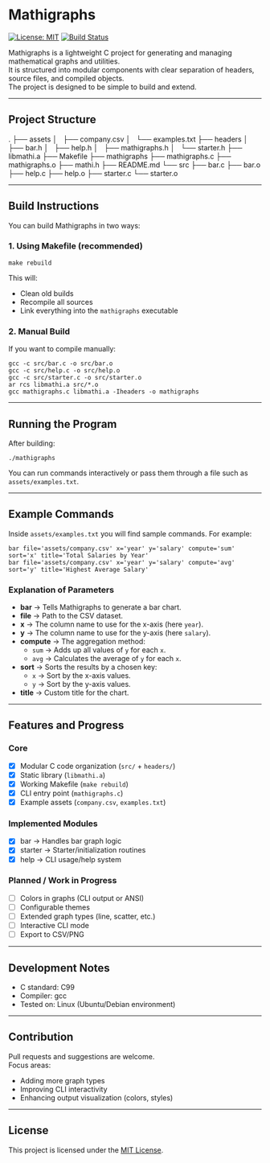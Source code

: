 # Mathigraphs

[![License: MIT](https://img.shields.io/badge/License-MIT-yellow.svg)](LICENSE)
[![Build Status](https://img.shields.io/github/actions/workflow/status/macharia-nyamu/mathigraphs/build.yml)](https://github.com/macharia-nyamu/mathigraphs/actions)

Mathigraphs is a lightweight C project for generating and managing mathematical graphs and utilities.  
It is structured into modular components with clear separation of headers, source files, and compiled objects.  
The project is designed to be simple to build and extend.

---

## Project Structure

.
├── assets
│   ├── company.csv
│   └── examples.txt
├── headers
│   ├── bar.h
│   ├── help.h
│   ├── mathigraphs.h
│   └── starter.h
├── libmathi.a
├── Makefile
├── mathigraphs
├── mathigraphs.c
├── mathigraphs.o
├── mathi.h
├── README.md
└── src
    ├── bar.c
    ├── bar.o
    ├── help.c
    ├── help.o
    ├── starter.c
    └── starter.o

---

## Build Instructions

You can build Mathigraphs in two ways:

### 1. Using Makefile (recommended)

    make rebuild

This will:

* Clean old builds  
* Recompile all sources  
* Link everything into the `mathigraphs` executable  

### 2. Manual Build

If you want to compile manually:

    gcc -c src/bar.c -o src/bar.o
    gcc -c src/help.c -o src/help.o
    gcc -c src/starter.c -o src/starter.o
    ar rcs libmathi.a src/*.o
    gcc mathigraphs.c libmathi.a -Iheaders -o mathigraphs

---

## Running the Program

After building:

    ./mathigraphs

You can run commands interactively or pass them through a file such as `assets/examples.txt`.

---

## Example Commands

Inside `assets/examples.txt` you will find sample commands. For example:

    bar file='assets/company.csv' x='year' y='salary' compute='sum' sort='x' title='Total Salaries by Year'
    bar file='assets/company.csv' x='year' y='salary' compute='avg' sort='y' title='Highest Average Salary'

### Explanation of Parameters

- **bar** → Tells Mathigraphs to generate a bar chart.  
- **file** → Path to the CSV dataset.  
- **x** → The column name to use for the x-axis (here `year`).  
- **y** → The column name to use for the y-axis (here `salary`).  
- **compute** → The aggregation method:  
  - `sum` → Adds up all values of `y` for each `x`.  
  - `avg` → Calculates the average of `y` for each `x`.  
- **sort** → Sorts the results by a chosen key:  
  - `x` → Sort by the x-axis values.  
  - `y` → Sort by the y-axis values.  
- **title** → Custom title for the chart.  

---

## Features and Progress

### Core

* [x] Modular C code organization (`src/` + `headers/`)  
* [x] Static library (`libmathi.a`)  
* [x] Working Makefile (`make rebuild`)  
* [x] CLI entry point (`mathigraphs.c`)  
* [x] Example assets (`company.csv`, `examples.txt`)  

### Implemented Modules

* [x] bar → Handles bar graph logic  
* [x] starter → Starter/initialization routines  
* [x] help → CLI usage/help system  

### Planned / Work in Progress

* [ ] Colors in graphs (CLI output or ANSI)  
* [ ] Configurable themes  
* [ ] Extended graph types (line, scatter, etc.)  
* [ ] Interactive CLI mode  
* [ ] Export to CSV/PNG  

---

## Development Notes

* C standard: C99  
* Compiler: gcc  
* Tested on: Linux (Ubuntu/Debian environment)  

---

## Contribution

Pull requests and suggestions are welcome.  
Focus areas:

* Adding more graph types  
* Improving CLI interactivity  
* Enhancing output visualization (colors, styles)  

---

## License

This project is licensed under the [MIT License](LICENSE).